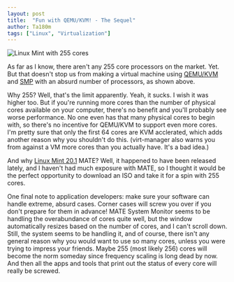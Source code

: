 ```yaml
---
layout: post
title:  "Fun with QEMU/KVM! - The Sequel"
author: Ta180m
tags: ["Linux", "Virtualization"]
---
```



![Linux Mint with 255 cores](/assets/mint-155-cores.png)

As far as I know, there aren't any 255 core processors on the market. Yet. But that doesn't stop us from making a virtual machine using [QEMU/KVM](https://ta180m.github.io/2020/11/18/fun-with-qemu-kvm.html) and [SMP](https://en.wikipedia.org/wiki/Symmetric_multiprocessing) with an absurd number of processors, as shown above.

Why 255? Well, that's the limit apparently. Yeah, it sucks. I wish it was higher too. But if you're running more cores than the number of physical cores available on your computer, there's no benefit and you'll probably see worse performance. No one even has that many physical cores to begin with, so there's no incentive for QEMU/KVM to support even more cores. I'm pretty sure that only the first 64 cores are KVM acclerated, which adds another reason why you shouldn't do this. (virt-manager also warns you from against a VM more cores than you actually have. It's a bad idea.)

And why [Linux Mint 20.1](https://www.linuxmint.com/rel_ulyssa_cinnamon.php) MATE? Well, it happened to have been released lately, and I haven't had much exposure with MATE, so I thought it would be the perfect opportunity to download an ISO and take it for a spin with 255 cores.

One final note to application developers: make sure your software can handle extreme, absurd cases. Corner cases will screw you over if you don't prepare for them in advance! MATE System Monitor seems to be handling the overabundance of cores quite well, but the window automatically resizes based on the number of cores, and I can't scroll down. Still, the system seems to be handling it, and of course, there isn't any general reason why you would want to use so many cores, unless you were trying to impress your friends. Maybe 255 (most likely 256) cores will become the norm someday since frequency scaling is long dead by now. And then all the apps and tools that print out the status of every core will really be screwed.

